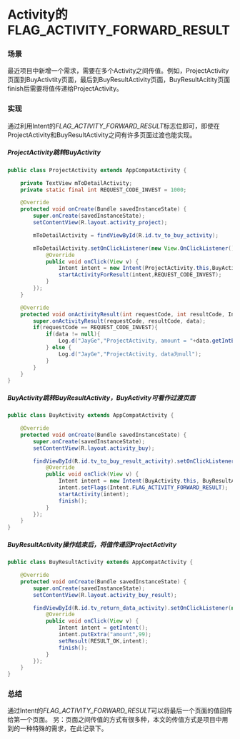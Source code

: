 # Activity的FLAG\_ACTIVITY\_FORWARD_RESULT

### 场景
最近项目中新增一个需求，需要在多个Activity之间传值。例如，ProjectActivity页面到BuyActivtity页面，最后到BuyResultActivity页面，BuyResultAcitity页面finish后需要将值传递给ProjectActivity。

### 实现
通过利用Intent的*FLAG\_ACTIVITY\_FORWARD_RESULT*标志位即可，即使在ProjectActivity和BuyResultActivity之间有许多页面过渡也能实现。

##### ProjectActivity跳转BuyActivity   

```java
public class ProjectActivity extends AppCompatActivity {

    private TextView mToDetailActivity;
    private static final int REQUEST_CODE_INVEST = 1000;

    @Override
    protected void onCreate(Bundle savedInstanceState) {
        super.onCreate(savedInstanceState);
        setContentView(R.layout.activity_project);

        mToDetailActivity = findViewById(R.id.tv_to_buy_activity);

        mToDetailActivity.setOnClickListener(new View.OnClickListener() {
            @Override
            public void onClick(View v) {
                Intent intent = new Intent(ProjectActivity.this,BuyActivity.class);
                startActivityForResult(intent,REQUEST_CODE_INVEST);
            }
        });
    }

    @Override
    protected void onActivityResult(int requestCode, int resultCode, Intent data) {
        super.onActivityResult(requestCode, resultCode, data);
        if(requestCode == REQUEST_CODE_INVEST){
            if(data != null){
                Log.d("JayGe","ProjectActivity, amount = "+data.getIntExtra("amount",100));
            } else {
                Log.d("JayGe","ProjectActivity, data为null");
            }
        }
    }
}  

```

##### BuyActivity跳转BuyResultActivity，BuyActivity可看作过渡页面  

```java
public class BuyActivity extends AppCompatActivity {

    @Override
    protected void onCreate(Bundle savedInstanceState) {
        super.onCreate(savedInstanceState);
        setContentView(R.layout.activity_buy);

        findViewById(R.id.tv_to_buy_result_activity).setOnClickListener(new View.OnClickListener() {
            @Override
            public void onClick(View v) {
                Intent intent = new Intent(BuyActivity.this, BuyResultActivity.class);
                intent.setFlags(Intent.FLAG_ACTIVITY_FORWARD_RESULT);
                startActivity(intent);
                finish();
            }
        });
    }
}
```

##### BuyResultActivity操作结束后，将值传递回ProjectActivity  

```java
public class BuyResultActivity extends AppCompatActivity {

    @Override
    protected void onCreate(Bundle savedInstanceState) {
        super.onCreate(savedInstanceState);
        setContentView(R.layout.activity_buy_result);

        findViewById(R.id.tv_return_data_activity).setOnClickListener(new View.OnClickListener() {
            @Override
            public void onClick(View v) {
                Intent intent = getIntent();
                intent.putExtra("amount",99);
                setResult(RESULT_OK,intent);
                finish();
            }
        });
    }
}
```

### 总结
通过Intent的*FLAG\_ACTIVITY\_FORWARD_RESULT*可以将最后一个页面的值回传给第一个页面。
另：页面之间传值的方式有很多种，本文的传值方式是项目中用到的一种特殊的需求，在此记录下。

